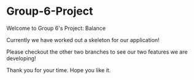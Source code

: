 # Group-6-Project
Welcome to Group 6's Project: Balance

Currently we have worked out a skeleton for our application!

Please checkout the other two branches to see our two features we are developing!

Thank you for your time. Hope you like it.